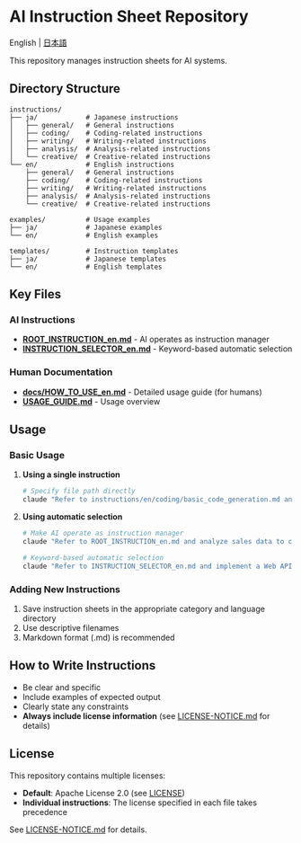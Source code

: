 # AI Instruction Sheet Repository

English | [日本語](README.md)

This repository manages instruction sheets for AI systems.

## Directory Structure

```
instructions/
├── ja/            # Japanese instructions
│   ├── general/   # General instructions
│   ├── coding/    # Coding-related instructions
│   ├── writing/   # Writing-related instructions
│   ├── analysis/  # Analysis-related instructions
│   └── creative/  # Creative-related instructions
└── en/            # English instructions
    ├── general/   # General instructions
    ├── coding/    # Coding-related instructions
    ├── writing/   # Writing-related instructions
    ├── analysis/  # Analysis-related instructions
    └── creative/  # Creative-related instructions

examples/          # Usage examples
├── ja/            # Japanese examples
└── en/            # English examples

templates/         # Instruction templates
├── ja/            # Japanese templates
└── en/            # English templates
```

## Key Files

### AI Instructions
- **[ROOT_INSTRUCTION_en.md](ROOT_INSTRUCTION_en.md)** - AI operates as instruction manager
- **[INSTRUCTION_SELECTOR_en.md](INSTRUCTION_SELECTOR_en.md)** - Keyword-based automatic selection

### Human Documentation
- **[docs/HOW_TO_USE_en.md](docs/HOW_TO_USE_en.md)** - Detailed usage guide (for humans)
- **[USAGE_GUIDE.md](USAGE_GUIDE.md)** - Usage overview

## Usage

### Basic Usage

1. **Using a single instruction**
   ```bash
   # Specify file path directly
   claude "Refer to instructions/en/coding/basic_code_generation.md and..."
   ```

2. **Using automatic selection**
   ```bash
   # Make AI operate as instruction manager
   claude "Refer to ROOT_INSTRUCTION_en.md and analyze sales data to create a report"
   
   # Keyword-based automatic selection
   claude "Refer to INSTRUCTION_SELECTOR_en.md and implement a Web API"
   ```

### Adding New Instructions

1. Save instruction sheets in the appropriate category and language directory
2. Use descriptive filenames
3. Markdown format (.md) is recommended

## How to Write Instructions

- Be clear and specific
- Include examples of expected output
- Clearly state any constraints
- **Always include license information** (see [LICENSE-NOTICE.md](LICENSE-NOTICE_en.md) for details)

## License

This repository contains multiple licenses:

- **Default**: Apache License 2.0 (see [LICENSE](LICENSE))
- **Individual instructions**: The license specified in each file takes precedence

See [LICENSE-NOTICE.md](LICENSE-NOTICE_en.md) for details.
